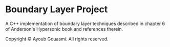 # Boundary Layer Project

A C++ implementation of boundary layer techniques described in chapter 6 of Anderson's Hypersonic book and references therein.

Copyright © Ayoub Gouasmi. All rights reserved.